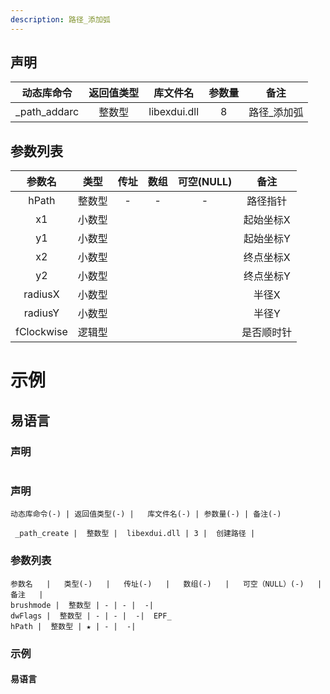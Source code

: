 ```yaml
---
description: 路径_添加弧
---
```





## 声明

|  动态库命令  | 返回值类型 |   库文件名   | 参数量 |    备注     |
| :----------: | :--------: | :----------: | :----: | :---------: |
| _path_addarc |   整数型   | libexdui.dll |   8    | 路径_添加弧 |

## 参数列表

|   参数名   |  类型  | 传址 | 数组 | 可空(NULL) |    备注    |
| :--------: | :----: | :--: | :--: | :--------: | :--------: |
|   hPath    | 整数型 |  -   |  -   |     -      |  路径指针  |
|     x1     | 小数型 |      |      |            | 起始坐标X  |
|     y1     | 小数型 |      |      |            | 起始坐标Y  |
|     x2     | 小数型 |      |      |            | 终点坐标X  |
|     y2     | 小数型 |      |      |            | 终点坐标Y  |
|  radiusX   | 小数型 |      |      |            |   半径X    |
|  radiusY   | 小数型 |      |      |            |   半径Y    |
| fClockwise | 逻辑型 |      |      |            | 是否顺时针 |


# 示例

## 易语言

### 声明


```table

```

### 声明


```table
动态库命令(-) | 返回值类型(-) |   库文件名(-) | 参数量(-) | 备注(-)

 _path_create |  整数型 |  libexdui.dll | 3 |  创建路径 | 
```


### 参数列表

```table
参数名   |   类型(-)   |   传址(-)   |   数组(-)   |   可空（NULL）(-)   |   备注   |
brushmode |  整数型 | - | - |  -| 
dwFlags |  整数型 | - | - |  -|  EPF_
hPath |  整数型 | ★ | - |  -| 
```




### 示例
#### 易语言
```c

```